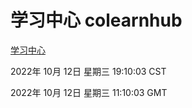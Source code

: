 # 学习中心 colearnhub
[学习中心](http://27.19.33.125:56308/colearnhub/)

2022年 10月 12日 星期三 19:10:03 CST

2022年 10月 12日 星期三 11:10:03 GMT
